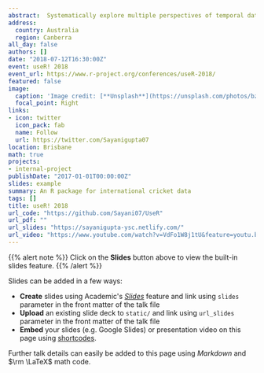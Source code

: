 ```yaml
---
abstract:  Systematically explore multiple perspectives of temporal data across deconstructed time to explore behaviors or summarize the behavior through visualizing probability distributions  to find regular patterns and anomalies 
address:
  country: Australia
  region: Canberra
all_day: false
authors: []
date: "2018-07-12T16:30:00Z"
event: useR! 2018
event_url: https://www.r-project.org/conferences/useR-2018/
featured: false
image:
  caption: 'Image credit: [**Unsplash**](https://unsplash.com/photos/bzdhc5b3Bxs)'
  focal_point: Right
links:
- icon: twitter
  icon_pack: fab
  name: Follow
  url: https://twitter.com/Sayanigupta07
location: Brisbane
math: true
projects:
- internal-project
publishDate: "2017-01-01T00:00:00Z"
slides: example
summary: An R package for international cricket data
tags: []
title: useR! 2018
url_code: "https://github.com/Sayani07/UseR"
url_pdf: ""
url_slides: "https://sayanigupta-ysc.netlify.com/"
url_video: "https://www.youtube.com/watch?v=VdFo1W8j1tU&feature=youtu.be"
---
```


{{% alert note %}}
Click on the **Slides** button above to view the built-in slides feature.
{{% /alert %}}

Slides can be added in a few ways:

- **Create** slides using Academic's [*Slides*](https://sourcethemes.com/academic/docs/managing-content/#create-slides) feature and link using `slides` parameter in the front matter of the talk file
- **Upload** an existing slide deck to `static/` and link using `url_slides` parameter in the front matter of the talk file
- **Embed** your slides (e.g. Google Slides) or presentation video on this page using [shortcodes](https://sourcethemes.com/academic/docs/writing-markdown-latex/).

Further talk details can easily be added to this page using *Markdown* and $\rm \LaTeX$ math code.
